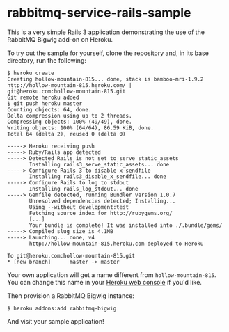 # rabbitmq-service-rails-sample

This is a very simple Rails 3 application demonstrating the use of the
RabbitMQ Bigwig add-on on Heroku.

To try out the sample for yourself, clone the repository and, in its base directory, run the following:

    $ heroku create
    Creating hollow-mountain-815... done, stack is bamboo-mri-1.9.2
    http://hollow-mountain-815.heroku.com/ |
    git@heroku.com:hollow-mountain-815.git
    Git remote heroku added
    $ git push heroku master
    Counting objects: 64, done.
    Delta compression using up to 2 threads.
    Compressing objects: 100% (49/49), done.
    Writing objects: 100% (64/64), 86.59 KiB, done.
    Total 64 (delta 2), reused 0 (delta 0)
    
    -----> Heroku receiving push
    -----> Ruby/Rails app detected
    -----> Detected Rails is not set to serve static_assets
           Installing rails3_serve_static_assets... done
    -----> Configure Rails 3 to disable x-sendfile
           Installing rails3_disable_x_sendfile... done
    -----> Configure Rails to log to stdout
           Installing rails_log_stdout... done
    -----> Gemfile detected, running Bundler version 1.0.7
           Unresolved dependencies detected; Installing...
           Using --without development:test
           Fetching source index for http://rubygems.org/
           [...]
           Your bundle is complete! It was installed into ./.bundle/gems/
    -----> Compiled slug size is 4.1MB
    -----> Launching... done, v4
           http://hollow-mountain-815.heroku.com deployed to Heroku
    
    To git@heroku.com:hollow-mountain-815.git
    * [new branch]      master -> master

Your own application will get a name different from `hollow-mountain-815`. You can change this name in your [Heroku web console](https://api.heroku.com/myapps) if you'd like.

Then provision a RabbitMQ Bigwig instance:

    $ heroku addons:add rabbitmq-bigwig

And visit your sample application!